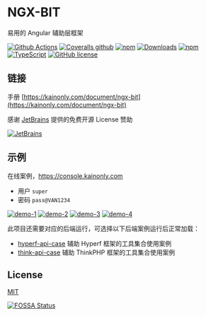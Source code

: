 # NGX-BIT

易用的 Angular 辅助层框架

[![Github Actions](https://img.shields.io/github/workflow/status/kainonly/ngx-bit/test?style=flat-square)](https://github.com/kainonly/ngx-bit/actions)
[![Coveralls github](https://img.shields.io/coveralls/github/kainonly/ngx-bit.svg?style=flat-square)](https://coveralls.io/github/kainonly/ngx-bit)
[![npm](https://img.shields.io/npm/v/ngx-bit.svg?style=flat-square)](https://ngx-bit.kainonly.com)
[![Downloads](https://img.shields.io/npm/dm/ngx-bit.svg?style=flat-square)](https://www.npmjs.com/package/ngx-bit)
[![npm](https://img.shields.io/npm/dt/ngx-bit.svg?style=flat-square)](https://www.npmjs.com/package/ngx-bit)
[![TypeScript](https://img.shields.io/badge/%3C%2F%3E-TypeScript-blue.svg?style=flat-square)](https://www.typescriptlang.org/)
[![GitHub license](https://img.shields.io/badge/license-MIT-blue.svg?style=flat-square)](https://raw.githubusercontent.com/kainonly/ngx-bit.js/master/LICENSE)

## 链接

手册 [https://kainonly.com/document/ngx-bit](https://kainonly.com/document/ngx-bit)

感谢 [JetBrains](https://www.jetbrains.com/?from=ngx-bit) 提供的免费开源 License 赞助

[![JetBrains](https://raw.githubusercontent.com/kainonly/ngx-bit/9ae3e0614503a0088a920816d9c2a18a4401002a/resource/jetbrains.svg)](https://www.jetbrains.com/?from=ngx-bit)

## 示例

在线案例，https://console.kainonly.com

- 用户 `super`
- 密码 `pass@VAN1234`

[![demo-1](https://github.com/kainonly/ngx-bit/blob/master/resource/demo-1.gif?raw=true)](https://console.kainonly.com)
[![demo-2](https://github.com/kainonly/ngx-bit/blob/master/resource/demo-2.gif?raw=true)](https://console.kainonly.com)
[![demo-3](https://github.com/kainonly/ngx-bit/blob/master/resource/demo-3.gif?raw=true)](https://console.kainonly.com)
[![demo-4](https://github.com/kainonly/ngx-bit/blob/master/resource/demo-4.gif?raw=true)](https://console.kainonly.com)

此项目还需要对应的后端运行，可选择以下后端案例运行后正常加载：

- [hyperf-api-case](https://github.com/kainonly/hyperf-api-case) 辅助 Hyperf 框架的工具集合使用案例
- [think-api-case](https://github.com/kainonly/think-api-case) 辅助 ThinkPHP 框架的工具集合使用案例

## License

[MIT](https://github.com/kainonly/ngx-bit/blob/master/LICENSE)

[![FOSSA Status](https://app.fossa.com/api/projects/git%2Bgithub.com%2Fkainonly%2Fngx-bit.svg?type=large)](https://app.fossa.com/projects/git%2Bgithub.com%2Fkainonly%2Fngx-bit?ref=badge_large)
